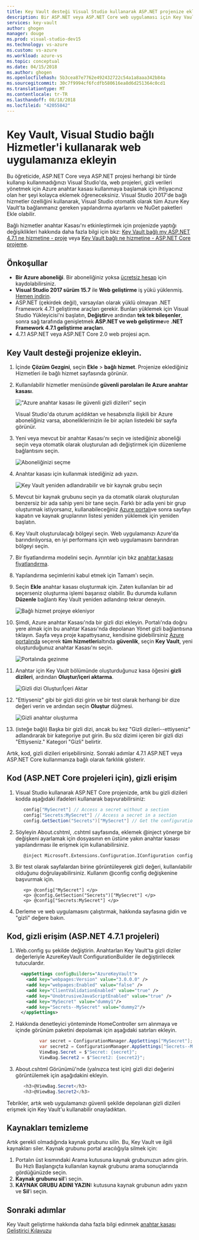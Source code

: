 ```yaml
---
title: Key Vault desteği Visual Studio kullanarak ASP.NET projenize ekleyin | Microsoft Docs
description: Bir ASP.NET veya ASP.NET Core web uygulaması için Key Vault desteği eklemek öğrenmenize yardımcı olmak için bu öğreticiyi kullanın.
services: key-vault
author: ghogen
manager: douge
ms.prod: visual-studio-dev15
ms.technology: vs-azure
ms.custom: vs-azure
ms.workload: azure-vs
ms.topic: conceptual
ms.date: 04/15/2018
ms.author: ghogen
ms.openlocfilehash: 5b3cea87e7762e492432722c54a1a8aaa342b84a
ms.sourcegitcommit: 30c7f9994cf6fcdfb580616ea8d6d251364c0cd1
ms.translationtype: MT
ms.contentlocale: tr-TR
ms.lasthandoff: 08/18/2018
ms.locfileid: "42055842"
---
```

# <a name="add-key-vault-to-your-web-application-by-using-visual-studio-connected-services"></a>Key Vault, Visual Studio bağlı Hizmetler'i kullanarak web uygulamanıza ekleyin

Bu öğreticide, ASP.NET Core veya ASP.NET projesi herhangi bir türde kullanıp kullanmadığınızı Visual Studio'da, web projeleri, gizli verileri yönetmek için Azure anahtar kasası kullanmaya başlamak için ihtiyacınız olan her şeyi kolayca eklemek öğreneceksiniz. Visual Studio 2017'de bağlı hizmetler özelliğini kullanarak, Visual Studio otomatik olarak tüm Azure Key Vault'ta bağlanmanız gereken yapılandırma ayarlarını ve NuGet paketleri Ekle olabilir. 

Bağlı hizmetler anahtar Kasası'nı etkinleştirmek için projenizde yaptığı değişiklikleri hakkında daha fazla bilgi için bkz: [Key Vault bağlı my ASP.NET 4.7.1 ne hizmetine - proje](vs-key-vault-aspnet-what-happened.md) veya [Key Vault bağlı ne hizmetine - ASP.NET Core projeme](vs-key-vault-aspnet-core-what-happened.md).

## <a name="prerequisites"></a>Önkoşullar

- **Bir Azure aboneliği**. Bir aboneliğiniz yoksa [ücretsiz hesap](https://azure.microsoft.com/pricing/free-trial/) için kaydolabilirsiniz.
- **Visual Studio 2017 sürüm 15.7** ile **Web geliştirme** iş yükü yüklenmiş. [Hemen indirin](https://aka.ms/vsdownload?utm_source=mscom&utm_campaign=msdocs).
- ASP.NET (çekirdek değil), varsayılan olarak yüklü olmayan .NET Framework 4.7.1 geliştirme araçları gerekir. Bunları yüklemek için Visual Studio Yükleyicisi'ni başlatın, **Değiştir**ve ardından **tek tek bileşenler**, sonra sağ tarafında genişletmek **ASP.NET ve web geliştirme**ve **.NET Framework 4.7.1 geliştirme araçları**.
- 4.7.1 ASP.NET veya ASP.NET Core 2.0 web projesi açın.

## <a name="add-key-vault-support-to-your-project"></a>Key Vault desteği projenize ekleyin.

1. İçinde **Çözüm Gezgini**, seçin **Ekle** > **bağlı hizmet**.
   Projenize eklediğiniz Hizmetleri ile bağlı hizmet sayfasında görünür.
1. Kullanılabilir hizmetler menüsünde **güvenli parolaları ile Azure anahtar kasası**.

   !["Azure anahtar kasası ile güvenli gizli dizileri" seçin](media/vs-key-vault-add-connected-service/KeyVaultConnectedService1.PNG)

   Visual Studio'da oturum açıldıktan ve hesabınızla ilişkili bir Azure aboneliğiniz varsa, aboneliklerinizin ile bir açılan listedeki bir sayfa görünür.
1. Yeni veya mevcut bir anahtar Kasası'nı seçin ve istediğiniz aboneliği seçin veya otomatik olarak oluşturulan adı değiştirmek için düzenleme bağlantısını seçin.

   ![Aboneliğinizi seçme](media/vs-key-vault-add-connected-service/KeyVaultConnectedService3.PNG)

1. Anahtar kasası için kullanmak istediğiniz adı yazın.

   ![Key Vault yeniden adlandırabilir ve bir kaynak grubu seçin](media/vs-key-vault-add-connected-service/KeyVaultConnectedService-Edit.PNG)

1. Mevcut bir kaynak grubunu seçin ya da otomatik olarak oluşturulan benzersiz bir ada sahip yeni bir tane seçin.  Farklı bir adla yeni bir grup oluşturmak istiyorsanız, kullanabileceğiniz [Azure portalı](https://portal.azure.com)ve sonra sayfayı kapatın ve kaynak gruplarının listesi yeniden yüklemek için yeniden başlatın.
1. Key Vault oluşturulacağı bölgeyi seçin. Web uygulamanızı Azure'da barındırılıyorsa, en iyi performans için web uygulamasını barındıran bölgeyi seçin.
1. Bir fiyatlandırma modelini seçin. Ayrıntılar için bkz [anahtar kasası fiyatlandırma](https://azure.microsoft.com/pricing/details/key-vault/).
1. Yapılandırma seçimlerini kabul etmek için Tamam'ı seçin.
1. Seçin **Ekle** anahtar kasası oluşturmak için. Zaten kullanılan bir ad seçerseniz oluşturma işlemi başarısız olabilir.  Bu durumda kullanın **Düzenle** bağlantı Key Vault yeniden adlandırıp tekrar deneyin.

   ![Bağlı hizmet projeye ekleniyor](media/vs-key-vault-add-connected-service/KeyVaultConnectedService4.PNG)

1. Şimdi, Azure anahtar Kasası'nda bir gizli dizi ekleyin. Portalı'nda doğru yere almak için bu anahtar Kasası'nda depolanan Yönet gizli bağlantısına tıklayın. Sayfa veya proje kapattıysanız, kendisine gidebilirsiniz [Azure portalında](https://portal.azure.com) seçerek **tüm hizmetleri**altında **güvenlik**, seçin **Key Vault**, yeni oluşturduğunuz anahtar Kasası'nı seçin.

   ![Portalında gezinme](media/vs-key-vault-add-connected-service/manage-secrets-link.jpg)

1. Anahtar için Key Vault bölümünde oluşturduğunuz kasa öğesini **gizli dizileri**, ardından **Oluştur/içeri aktarma**.

   ![Gizli dizi Oluştur/İçeri Aktar](media/vs-key-vault-add-connected-service/generate-secrets.jpg)

1. "Ettiyseniz" gibi bir gizli dizi girin ve bir test olarak herhangi bir dize değeri verin ve ardından seçin **Oluştur** düğmesi.

   ![Gizli anahtar oluşturma](media/vs-key-vault-add-connected-service/create-a-secret.jpg)

1. (isteğe bağlı) Başka bir gizli dizi, ancak bu kez "Gizli dizileri--ettiyseniz" adlandırarak bir kategoriye put girin. Bu söz dizimi içeren bir gizli dizi "Ettiyseniz." Kategori "Gizli" belirtir.
 
Artık, kod, gizli dizileri erişebilirsiniz. Sonraki adımlar 4.7.1 ASP.NET veya ASP.NET Core kullanmanıza bağlı olarak farklılık gösterir.

## <a name="access-your-secrets-in-code-aspnet-core-projects"></a>Kod (ASP.NET Core projeleri için), gizli erişim

1. Visual Studio kullanarak ASP.NET Core projenizde, artık bu gizli dizileri kodda aşağıdaki ifadeleri kullanarak başvurabilirsiniz:
 
   ```csharp
      config["MySecret"] // Access a secret without a section
      config["Secrets:MySecret"] // Access a secret in a section
      config.GetSection("Secrets")["MySecret"] // Get the configuration section and access a secret in it.
   ```

1. Söyleyin About.cshtml, .cshtml sayfasında, eklemek @inject yönerge bir değişkeni ayarlamak için dosyasının en üstüne yakın anahtar kasası yapılandırması ile erişmek için kullanabilirsiniz.

   ```cshtml
      @inject Microsoft.Extensions.Configuration.IConfiguration config
   ```

1. Bir test olarak sayfalardan birine görüntüleyerek gizli değeri, kullanılabilir olduğunu doğrulayabilirsiniz. Kullanım @config config değişkenine başvurmak için.
 
   ```cshtml
      <p> @config["MySecret"] </p>
      <p> @config.GetSection("Secrets")["MySecret"] </p>
      <p> @config["Secrets:MySecret"] </p>
   ```

1. Derleme ve web uygulamasını çalıştırmak, hakkında sayfasına gidin ve "gizli" değere bakın.

## <a name="access-your-secrets-in-code-aspnet-471-projects"></a>Kod, gizli erişim (ASP.NET 4.7.1 projeleri)

1. Web.config şu şekilde değiştirin. Anahtarları Key Vault'ta gizli diziler değerleriyle AzureKeyVault ConfigurationBuilder ile değiştirilecek tutuculardır.

   ```xml
     <appSettings configBuilders="AzureKeyVault">
       <add key="webpages:Version" value="3.0.0.0" />
       <add key="webpages:Enabled" value="false" />
       <add key="ClientValidationEnabled" value="true" />
       <add key="UnobtrusiveJavaScriptEnabled" value="true" />
       <add key="MySecret" value="dummy1"/>
       <add key="Secrets--MySecret" value="dummy2"/>
     </appSettings>
   ```

1. Hakkında denetleyici yönteminde HomeController sırrı alınmaya ve içinde görünüm paketini depolamak için aşağıdaki satırları ekleyin.
 
   ```csharp
            var secret = ConfigurationManager.AppSettings["MySecret"];
            var secret2 = ConfigurationManager.AppSettings["Secrets--MySecret"];
            ViewBag.Secret = $"Secret: {secret}";
            ViewBag.Secret2 = $"Secret2: {secret2}";
   ```

1. About.cshtml Görünümü'nde (yalnızca test için) gizli dizi değerini görüntülemek için aşağıdakini ekleyin.

   ```csharp
      <h3>@ViewBag.Secret</h3>
      <h3>@ViewBag.Secret2</h3>
   ```

Tebrikler, artık web uygulamanızı güvenli şekilde depolanan gizli dizileri erişmek için Key Vault'u kullanabilir onayladıktan.

## <a name="clean-up-resources"></a>Kaynakları temizleme

Artık gerekli olmadığında kaynak grubunu silin. Bu, Key Vault ve ilgili kaynakları siler. Kaynak grubunu portal aracılığıyla silmek için:

1. Portalın üst kısmındaki Arama kutusuna kaynak grubunuzun adını girin. Bu Hızlı Başlangıçta kullanılan kaynak grubunu arama sonuçlarında gördüğünüzde seçin.
2. **Kaynak grubunu sil**'i seçin.
3. **KAYNAK GRUBU ADINI YAZIN:** kutusuna kaynak grubunun adını yazın ve **Sil**’i seçin.

## <a name="next-steps"></a>Sonraki adımlar

Key Vault geliştirme hakkında daha fazla bilgi edinmek [anahtar kasası Geliştirici Kılavuzu](key-vault-developers-guide.md)